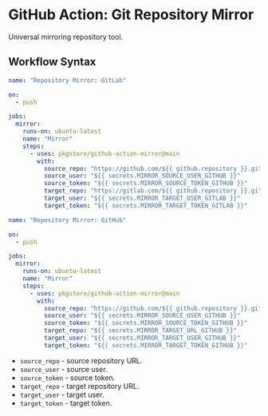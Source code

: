 # GitHub Action: Git Repository Mirror

Universal mirroring repository tool.

## Workflow Syntax

```yml
name: "Repository Mirror: GitLab"

on:
  - push

jobs:
  mirror:
    runs-on: ubuntu-latest
    name: "Mirror"
    steps:
      - uses: pkgstore/github-action-mirror@main
        with:
          source_repo: "https://github.com/${{ github.repository }}.git"
          source_user: "${{ secrets.MIRROR_SOURCE_USER_GITHUB }}"
          source_token: "${{ secrets.MIRROR_SOURCE_TOKEN_GITHUB }}"
          target_repo: "https://gitlab.com/${{ github.repository }}.git"
          target_user: "${{ secrets.MIRROR_TARGET_USER_GITLAB }}"
          target_token: "${{ secrets.MIRROR_TARGET_TOKEN_GITLAB }}"
```

```yml
name: "Repository Mirror: GitHub"

on:
  - push

jobs:
  mirror:
    runs-on: ubuntu-latest
    name: "Mirror"
    steps:
      - uses: pkgstore/github-action-mirror@main
        with:
          source_repo: "https://github.com/${{ github.repository }}.git"
          source_user: "${{ secrets.MIRROR_SOURCE_USER_GITHUB }}"
          source_token: "${{ secrets.MIRROR_SOURCE_TOKEN_GITHUB }}"
          target_repo: "${{ secrets.MIRROR_TARGET_URL_GITHUB }}"
          target_user: "${{ secrets.MIRROR_TARGET_USER_GITHUB }}"
          target_token: "${{ secrets.MIRROR_TARGET_TOKEN_GITHUB }}"
```

- `source_repo` - source repository URL.
- `source_user` - source user.
- `source_token` - source token.
- `target_repo` - target repository URL.
- `target_user` - target user.
- `target_token` - target token.
